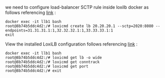 

we need to configure load-balancer SCTP rule inside loxilb docker as follows referencing [link](https://loxilb-io.github.io/loxilbdocs/perf/) :

```
docker exec -it llb1 bash
root@8b74b5ddc4d2:/# loxicmd create lb 20.20.20.1 --sctp=2020:8080 --endpoints=31.31.31.1:1,32.32.32.1:1,33.33.33.1:1
exit
```


View the installed LoxiLB configuration follows referencing [link](https://loxilb-io.github.io/loxilbdocs/debugging/) :
```
docker exec -it llb1 bash
root@8b74b5ddc4d2:/# loxicmd get lb -o wide
root@8b74b5ddc4d2:/# loxicmd get conntrack
root@8b74b5ddc4d2:/# loxicmd get port
root@8b74b5ddc4d2:/# exit
```
